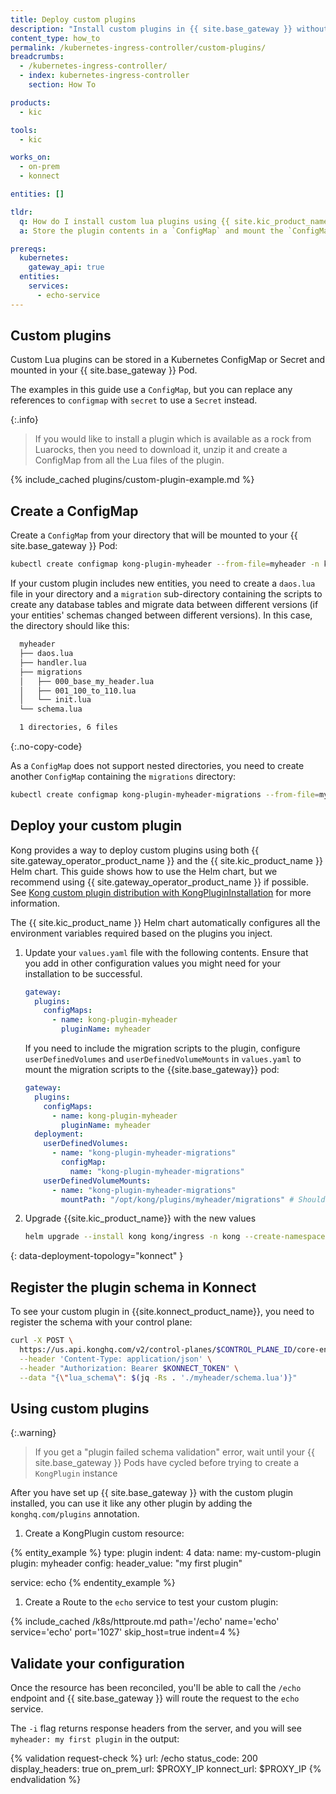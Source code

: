 ```yaml
---
title: Deploy custom plugins
description: "Install custom plugins in {{ site.base_gateway }} without using a custom image"
content_type: how_to
permalink: /kubernetes-ingress-controller/custom-plugins/
breadcrumbs:
  - /kubernetes-ingress-controller/
  - index: kubernetes-ingress-controller
    section: How To

products:
  - kic

tools:
  - kic

works_on:
  - on-prem
  - konnect

entities: []

tldr:
  q: How do I install custom lua plugins using {{ site.kic_product_name }}?
  a: Store the plugin contents in a `ConfigMap` and mount the `ConfigMap` as a volume on your Pods.

prereqs:
  kubernetes:
    gateway_api: true
  entities:
    services:
      - echo-service
---
```


## Custom plugins

Custom Lua plugins can be stored in a Kubernetes ConfigMap or Secret and mounted in your {{ site.base_gateway }} Pod.

The examples in this guide use a `ConfigMap`, but you can replace any references to `configmap` with `secret` to use a `Secret` instead.

{:.info}
> If you would like to install a plugin which is available as a rock from Luarocks, then you need to download it, unzip it and create a ConfigMap from all the Lua files of the plugin.

{% include_cached plugins/custom-plugin-example.md %}


## Create a ConfigMap

Create a `ConfigMap` from your directory that will be mounted to your {{ site.base_gateway }} Pod:

```bash
kubectl create configmap kong-plugin-myheader --from-file=myheader -n kong
```

If your custom plugin includes new entities, you need to create a `daos.lua` file in your directory and a `migration` sub-directory containing the scripts to create any database tables and migrate data between different versions (if your entities' schemas changed between different versions). In this case, the directory should like this:

```bash
  myheader
  ├── daos.lua
  ├── handler.lua
  ├── migrations
  │   ├── 000_base_my_header.lua
  │   ├── 001_100_to_110.lua
  │   └── init.lua
  └── schema.lua

  1 directories, 6 files
```
{:.no-copy-code}

As a `ConfigMap` does not support nested directories, you need to create another `ConfigMap` containing the `migrations` directory:

```bash
kubectl create configmap kong-plugin-myheader-migrations --from-file=myheader/migrations -n kong
```

## Deploy your custom plugin

Kong provides a way to deploy custom plugins using both {{ site.gateway_operator_product_name }} and the {{ site.kic_product_name }} Helm chart. This guide shows how to use the Helm chart, but we recommend using {{ site.gateway_operator_product_name }} if possible. See [Kong custom plugin distribution with KongPluginInstallation](/operator/dataplanes/how-to/deploy-custom-plugins/) for more information.

The {{ site.kic_product_name }} Helm chart automatically configures all the environment variables required based on the plugins you inject.

1. Update your `values.yaml` file with the following contents. Ensure that you add in other configuration values you might need for your installation to be successful.

    ```yaml
    gateway:
      plugins:
        configMaps:
          - name: kong-plugin-myheader
            pluginName: myheader
    ```

    If you need to include the migration scripts to the plugin, configure `userDefinedVolumes` and `userDefinedVolumeMounts` in `values.yaml` to mount the migration scripts to the {{site.base_gateway}} pod:

    ```yaml
    gateway:
      plugins:
        configMaps:
          - name: kong-plugin-myheader
            pluginName: myheader
      deployment:
        userDefinedVolumes:
          - name: "kong-plugin-myheader-migrations"
            configMap:
              name: "kong-plugin-myheader-migrations"
        userDefinedVolumeMounts:
          - name: "kong-plugin-myheader-migrations"
            mountPath: "/opt/kong/plugins/myheader/migrations" # Should be the path /opt/kong/plugins/<plugin-name>/migrations
    ```

1. Upgrade {{site.kic_product_name}} with the new values

    ```bash
    helm upgrade --install kong kong/ingress -n kong --create-namespace --values values.yaml
    ```

{: data-deployment-topology="konnect" }
## Register the plugin schema in Konnect

To see your custom plugin in {{site.konnect_product_name}}, you need to register the schema with your control plane: 

```sh
curl -X POST \
  https://us.api.konghq.com/v2/control-planes/$CONTROL_PLANE_ID/core-entities/plugin-schemas \
  --header 'Content-Type: application/json' \
  --header "Authorization: Bearer $KONNECT_TOKEN" \
  --data "{\"lua_schema\": $(jq -Rs . './myheader/schema.lua')}"
```

## Using custom plugins

{:.warning}
> If you get a "plugin failed schema validation" error, wait until your {{ site.base_gateway }} Pods have cycled before trying to create a `KongPlugin` instance

After you have set up {{ site.base_gateway }} with the custom plugin installed, you can use it like any other plugin by adding the `konghq.com/plugins` annotation. 

1. Create a KongPlugin custom resource:

{% entity_example %}
type: plugin
indent: 4
data:
  name: my-custom-plugin
  plugin: myheader
  config:
    header_value: "my first plugin"

  service: echo
{% endentity_example %}

1. Create a Route to the `echo` service to test your custom plugin: 

{% include_cached /k8s/httproute.md path='/echo' name='echo' service='echo' port='1027' skip_host=true indent=4 %}

## Validate your configuration

Once the resource has been reconciled, you'll be able to call the `/echo` endpoint and {{ site.base_gateway }} will route the request to the `echo` service.

The `-i` flag returns response headers from the server, and you will see `myheader: my first plugin` in the output:

{% validation request-check %}
url: /echo
status_code: 200
display_headers: true
on_prem_url: $PROXY_IP
konnect_url: $PROXY_IP
{% endvalidation %}
